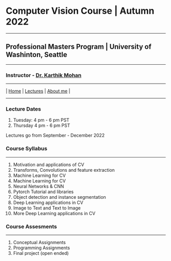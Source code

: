 
# Computer Vision Course | Autumn 2022 

***
 
## Professional Masters Program | University of Washinton, Seattle 

***


### Instructor - [Dr. Karthik Mohan](https://www.ece.uw.edu/people/karthik-mohan/)

***


| [Home](index.md)  | [Lectures](lectures.md)    | [About me](karthik.md) |


***

### Lecture Dates
1. Tuesday: 4 pm - 6 pm PST
1. Thursday 4 pm - 6 pm PST

Lectures go from September - December 2022

### Course Syllabus

***
 
1. Motivation and applications of CV 
1. Transforms, Convolutions and feature extraction 
1. Machine Learning for CV 
1. Machine Learning for CV 
1. Neural Networks \& CNN 
1. Pytorch Tutorial and libraries 
1. Object detection and instance segmentation 
1. Deep Learning applications in CV 
1. Image to Text and Text to Image 
1. More Deep Learning applications in CV 


### Course Assesments

***

1. Conceptual Assignments
1. Programming Assignments
1. Final project (open ended)


